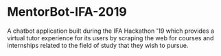 # MentorBot-IFA-2019
A chatbot application built during the IFA Hackathon '19 which provides a virtual tutor experience for its users by scraping the web for courses and internships related to the field of study that they wish to pursue.
